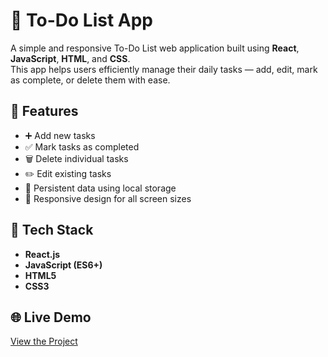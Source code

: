 # 📝 To-Do List App

A simple and responsive To-Do List web application built using **React**, **JavaScript**, **HTML**, and **CSS**.  
This app helps users efficiently manage their daily tasks — add, edit, mark as complete, or delete them with ease.

## 🚀 Features
- ➕ Add new tasks
- ✅ Mark tasks as completed
- 🗑️ Delete individual tasks
- ✏️ Edit existing tasks
- 💾 Persistent data using local storage
- 📱 Responsive design for all screen sizes

## 🧠 Tech Stack
- **React.js**
- **JavaScript (ES6+)**
- **HTML5**
- **CSS3**

## 🌐 Live Demo
[View the Project](https://jade-tanuki-5e5ac2.netlify.app/)
